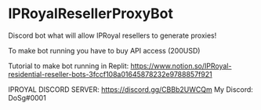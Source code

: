 # IPRoyalResellerProxyBot
Discord bot what will allow IPRoyal resellers to generate proxies!

To make bot running you have to buy API access (200USD)

Tutorial to make bot running in Replit: https://www.notion.so/IPRoyal-residential-reseller-bots-3fccf108a01645878232e9788857f921

IPROYAL DISCORD SERVER: https://discord.gg/CBBb2UWCQm
My Discord: DoSg#0001
